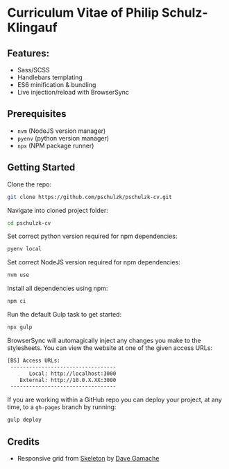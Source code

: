 # Curriculum Vitae of Philip Schulz-Klingauf

## Features:
* Sass/SCSS
* Handlebars templating
* ES6 minification & bundling
* Live injection/reload with BrowserSync 

## Prerequisites
* `nvm` (NodeJS version manager)
* `pyenv` (python version manager)
* `npx` (NPM package runner)

## Getting Started

Clone the repo:

```sh
git clone https://github.com/pschulzk/pschulzk-cv.git
```
Navigate into cloned project folder:
```sh
cd pschulzk-cv
```
Set correct python version required for npm dependencies:
```sh
pyenv local
```
Set correct NodeJS version required for npm dependencies:
```sh
nvm use
```
Install all dependencies using npm:
```sh
npm ci
```
Run the default Gulp task to get started:
```sh
npx gulp
```

BrowserSync will automagically inject any changes you make to the stylesheets. You can view the website at one of the given access URLs:

```sh
[BS] Access URLs:
 ----------------------------------
       Local: http://localhost:3000
    External: http://10.0.X.XX:3000
 ----------------------------------
```

If you are working within a GitHub repo you can deploy your project, at any time, to a `gh-pages` branch by running:

```sh
gulp deploy
```

## Credits

- Responsive grid from [Skeleton](http://getskeleton.com) by [Dave Gamache](https://github.com/dhg)

